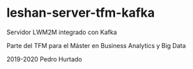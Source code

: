 # leshan-server-tfm-kafka
Servidor LWM2M integrado con Kafka

Parte del TFM para el Máster en Business Analytics y Big Data

2019-2020 Pedro Hurtado
